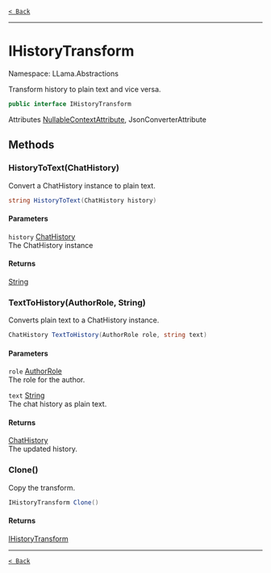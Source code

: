 [`< Back`](./)

---

# IHistoryTransform

Namespace: LLama.Abstractions

Transform history to plain text and vice versa.

```csharp
public interface IHistoryTransform
```

Attributes [NullableContextAttribute](https://docs.microsoft.com/en-us/dotnet/api/system.runtime.compilerservices.nullablecontextattribute), JsonConverterAttribute

## Methods

### **HistoryToText(ChatHistory)**

Convert a ChatHistory instance to plain text.

```csharp
string HistoryToText(ChatHistory history)
```

#### Parameters

`history` [ChatHistory](./llama.common.chathistory.md)<br>
The ChatHistory instance

#### Returns

[String](https://docs.microsoft.com/en-us/dotnet/api/system.string)<br>

### **TextToHistory(AuthorRole, String)**

Converts plain text to a ChatHistory instance.

```csharp
ChatHistory TextToHistory(AuthorRole role, string text)
```

#### Parameters

`role` [AuthorRole](./llama.common.authorrole.md)<br>
The role for the author.

`text` [String](https://docs.microsoft.com/en-us/dotnet/api/system.string)<br>
The chat history as plain text.

#### Returns

[ChatHistory](./llama.common.chathistory.md)<br>
The updated history.

### **Clone()**

Copy the transform.

```csharp
IHistoryTransform Clone()
```

#### Returns

[IHistoryTransform](./llama.abstractions.ihistorytransform.md)<br>

---

[`< Back`](./)
